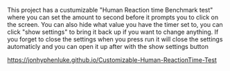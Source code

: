 This project has a custumizable "Human Reaction time Benchmark test" where you can set the amount to second before it prompts you to click on the screen. You can also hide what value you have the timer set to, you can click "show settings" to bring it back up if you want to change anything. If you forget to close the settings when you press run it will close the settings automaticly and you can open it up after with the show settings button


https://jonhyphenluke.github.io/Customizable-Human-ReactionTime-Test
